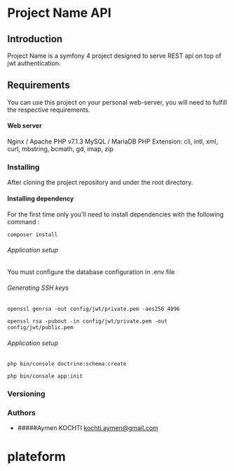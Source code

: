 Project Name API
============

## Introduction

Project Name is a symfony 4 project designed to serve REST api on top of jwt authentication.

## Requirements

You can use this project  on your personal web-server, you will need to fulfill the respective requirements.

#### Web server

Nginx / Apache
PHP v7.1.3
MySQL / MariaDB
PHP Extension: cli, intl, xml, curl, mbstring, bcmath, gd, imap, zip

### Installing

After cloning the project repository and under the root directory.

#### Installing dependency

For the first time only you'll need to install dependencies with the following command :

```
composer install
```
###### Application setup
You must configure the database configuration in .env file

###### Generating SSH keys
``` 
openssl genrsa -out config/jwt/private.pem -aes256 4096
``` 

``` 
openssl rsa -pubout -in config/jwt/private.pem -out config/jwt/public.pem
``` 

###### Application setup
``` 
php bin/console doctrine:schema:create
``` 
``` 
php bin/console app:init
``` 

### Versioning 

### Authors
* #####Aymen KOCHTI <kochti.aymen@gmail.com>
# plateform
